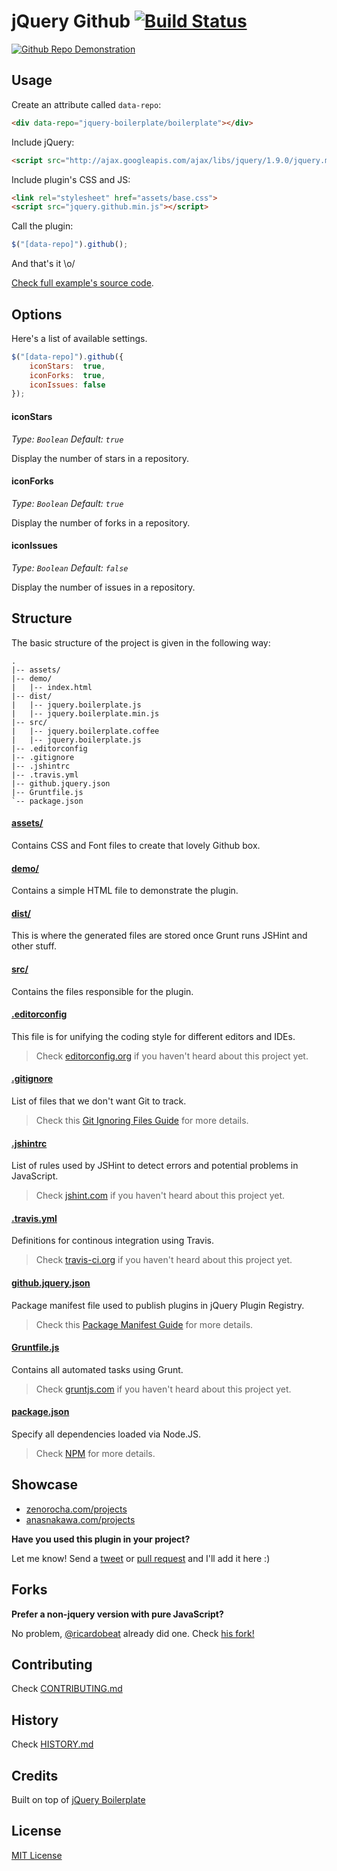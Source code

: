 # jQuery Github [![Build Status](https://secure.travis-ci.org/zenorocha/jquery-github.png?branch=master)](https://travis-ci.org/zenorocha/jquery-github)

[![Github Repo Demonstration](http://f.cl.ly/items/2I3u29002A1g2w1R1I0X/Screen%20Shot%202013-01-17%20at%202.16.36%20PM.png)](http://zenorocha.github.com/jquery-github/)

## Usage

Create an attribute called `data-repo`:

```html
<div data-repo="jquery-boilerplate/boilerplate"></div>
```

Include jQuery:

```html
<script src="http://ajax.googleapis.com/ajax/libs/jquery/1.9.0/jquery.min.js"></script>
```

Include plugin's CSS and JS:

```html
<link rel="stylesheet" href="assets/base.css">
<script src="jquery.github.min.js"></script>
```

Call the plugin:

```javascript
$("[data-repo]").github();
```

And that's it \o/

[Check full example's source code](https://github.com/zenorocha/jquery-github/blob/master/demo/index.html).

## Options

Here's a list of available settings.

```javascript
$("[data-repo]").github({
	iconStars:  true,
	iconForks:  true,
	iconIssues: false
});
```

#### iconStars

*Type: `Boolean` Default: `true`*

Display the number of stars in a repository.

#### iconForks

*Type: `Boolean` Default: `true`*

Display the number of forks in a repository.

#### iconIssues

*Type: `Boolean` Default: `false`*

Display the number of issues in a repository.

## Structure

The basic structure of the project is given in the following way:

```
.
|-- assets/
|-- demo/
|   |-- index.html
|-- dist/
|   |-- jquery.boilerplate.js
|   |-- jquery.boilerplate.min.js
|-- src/
|   |-- jquery.boilerplate.coffee
|   |-- jquery.boilerplate.js
|-- .editorconfig
|-- .gitignore
|-- .jshintrc
|-- .travis.yml
|-- github.jquery.json
|-- Gruntfile.js
`-- package.json
```

#### [assets/](https://github.com/zenorocha/jquery-github/tree/master/assets)

Contains CSS and Font files to create that lovely Github box.

#### [demo/](https://github.com/zenorocha/jquery-github/tree/master/demo)

Contains a simple HTML file to demonstrate the plugin.

#### [dist/](https://github.com/zenorocha/jquery-github/tree/master/dist)

This is where the generated files are stored once Grunt runs JSHint and other stuff.

#### [src/](https://github.com/zenorocha/jquery-github/tree/master/src)

Contains the files responsible for the plugin.

#### [.editorconfig](https://github.com/zenorocha/jquery-github/tree/master/.editorconfig)

This file is for unifying the coding style for different editors and IDEs.

> Check [editorconfig.org](http://editorconfig.org) if you haven't heard about this project yet.

#### [.gitignore](https://github.com/zenorocha/jquery-github/tree/master/.gitignore)

List of files that we don't want Git to track.

> Check this [Git Ignoring Files Guide](https://help.github.com/articles/ignoring-files) for more details.

#### [.jshintrc](https://github.com/zenorocha/jquery-github/tree/master/.jshintrc)

List of rules used by JSHint to detect errors and potential problems in JavaScript.

> Check [jshint.com](http://jshint.com/about/) if you haven't heard about this project yet.

#### [.travis.yml](https://github.com/zenorocha/jquery-github/tree/master/.travis.yml)

Definitions for continous integration using Travis.

> Check [travis-ci.org](http://about.travis-ci.org/) if you haven't heard about this project yet.

#### [github.jquery.json](https://github.com/zenorocha/jquery-github/tree/master/github.jquery.json)

Package manifest file used to publish plugins in jQuery Plugin Registry.

> Check this [Package Manifest Guide](http://plugins.jquery.com/docs/package-manifest/) for more details.

#### [Gruntfile.js](https://github.com/zenorocha/jquery-github/tree/master/Gruntfile.js)

Contains all automated tasks using Grunt.

> Check [gruntjs.com](http://gruntjs.com) if you haven't heard about this project yet.

#### [package.json](https://github.com/zenorocha/jquery-github/tree/master/package.json)

Specify all dependencies loaded via Node.JS.

> Check [NPM](https://npmjs.org/doc/json.html) for more details.

## Showcase

* [zenorocha.com/projects](http://zenorocha.com/projects/)
* [anasnakawa.com/projects](http://anasnakawa.com/projects/)

**Have you used this plugin in your project?**

Let me know! Send a [tweet](http://twitter.com/zenorocha) or [pull request](https://github.com/zenorocha/jquery-github/pull/new/master) and I'll add it here :)

## Forks

**Prefer a non-jquery version with pure JavaScript?**

No problem, [@ricardobeat](https://github.com/ricardobeat) already did one. Check [his fork!](https://github.com/ricardobeat/github-repos)

## Contributing

Check [CONTRIBUTING.md](https://github.com/zenorocha/jquery-github/blob/master/CONTRIBUTING.md)

## History

Check [HISTORY.md](https://github.com/zenorocha/jquery-github/blob/master/HISTORY.md)

## Credits

Built on top of [jQuery Boilerplate](http://jqueryboilerplate.com)

## License

[MIT License](http://zenorocha.mit-license.org/)
